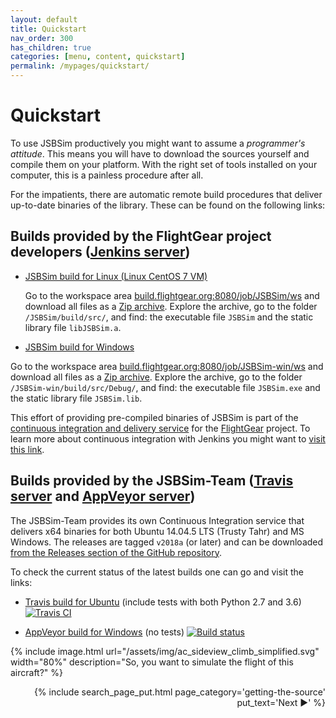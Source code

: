 ```yaml
---
layout: default
title: Quickstart
nav_order: 300
has_children: true
categories: [menu, content, quickstart]
permalink: /mypages/quickstart/
---
```


# Quickstart

To use JSBSim productively you might want to assume a *programmer's attitude*. This means you will have to download the sources yourself and compile them on your platform. With the right set of tools installed on your computer, this is a painless procedure after all.

For the impatients, there are automatic remote build procedures that deliver up-to-date binaries of the library. These can be found on the following links:

## Builds provided by the FlightGear project developers ([Jenkins server](https://jenkins.io/))

- [JSBSim build for Linux (Linux CentOS 7 VM)](http://build.flightgear.org:8080/job/JSBsim)

  Go to the workspace area [build.flightgear.org:8080/job/JSBSim/ws](http://build.flightgear.org:8080/job/JSBSim/ws/) and download all files as a [Zip archive](http://build.flightgear.org:8080/job/JSBSim/ws/*zip*/JSBsim.zip). Explore the archive, go to the folder `/JSBSim/build/src/`, and find: the executable file `JSBSim` and the static library file `libJSBSim.a`.

- [JSBSim build for Windows](http://build.flightgear.org:8080/job/JSBsim-win)

Go to the workspace area [build.flightgear.org:8080/job/JSBSim-win/ws](http://build.flightgear.org:8080/job/JSBSim-win/ws/) and download all files as a [Zip archive](http://build.flightgear.org:8080/job/JSBSim-win/ws/*zip*/JSBSim-win.zip). Explore the archive, go to the folder `/JSBSim-win/build/src/Debug/`, and find: the executable file `JSBSim.exe` and the static library file `JSBSim.lib`.

This effort of providing pre-compiled binaries of JSBSim is part of the [continuous integration and delivery service](http://build.flightgear.org:8080/) for the [FlightGear](flightgear.org) project. To learn more about continuous integration with Jenkins you might want to [visit this link](https://wiki.jenkins.io/display/JENKINS/Meet+Jenkins).

## Builds provided by the JSBSim-Team ([Travis server](https://travis-ci.org/) and [AppVeyor server](https://www.appveyor.com/))

The JSBSim-Team provides its own Continuous Integration service that delivers x64 binaries for both Ubuntu 14.04.5 LTS (Trusty Tahr) and MS Windows. The releases are tagged `v2018a` (or later) and can be downloaded [from the Releases section of the GitHub repository](https://github.com/JSBSim-Team/jsbsim/releases).

To check the current status of the latest builds one can go and visit the links:

- [Travis build for Ubuntu](https://travis-ci.org/JSBSim-Team/jsbsim) (include tests with both Python 2.7 and 3.6) [![Travis CI](https://travis-ci.org/JSBSim-Team/jsbsim.svg?branch=master)](https://travis-ci.org/JSBSim-Team/jsbsim)

- [AppVeyor build for Windows](https://ci.appveyor.com/project/agodemar/jsbsim/branch/master) (no tests) [![Build status](https://ci.appveyor.com/api/projects/status/89wkiqja63kc6h2v/branch/master?svg=true)](https://ci.appveyor.com/project/agodemar/jsbsim/branch/master)

{% include image.html
  url="/assets/img/ac_sideview_climb_simplified.svg"
  width="80%"
  description="So, you want to simulate the flight of this aircraft?"
  %}

<p align="right">
{% include search_page_put.html page_category='getting-the-source' put_text='Next ▶' %}</p>

